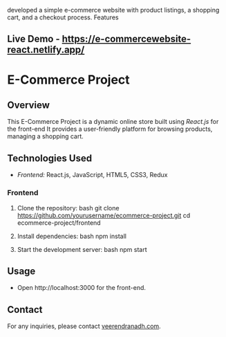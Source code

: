 developed a simple e-commerce website with product listings, a shopping cart, and a checkout process. Features
## Live Demo - https://e-commercewebsite-react.netlify.app/

# E-Commerce Project

## Overview

This E-Commerce Project is a dynamic online store built using *React.js* for the front-end  It provides a user-friendly platform for browsing products, managing a shopping cart. 

## Technologies Used

- *Frontend:* React.js, JavaScript, HTML5, CSS3, Redux


### Frontend

1. Clone the repository:
    bash
    git clone https://github.com/yourusername/ecommerce-project.git
    cd ecommerce-project/frontend
    

2. Install dependencies:
    bash
    npm install
    

3. Start the development server:
    bash
    npm start
    

## Usage

- Open http://localhost:3000 for the front-end.



## Contact

For any inquiries, please contact [veerendranadh.com](mailto:veerendrakoppula68@gmail.com).
